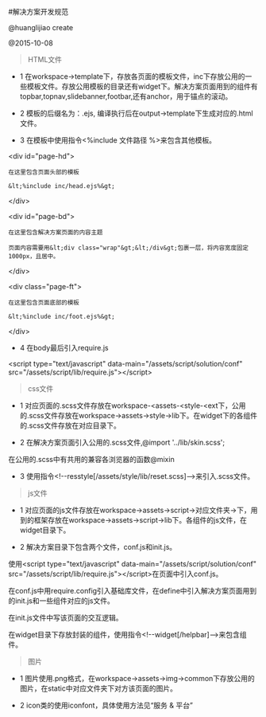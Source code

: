 #解决方案开发规范

@huanglijiao create

@2015-10-08

> HTML文件

* 1 在workspace-&gt;template下，存放各页面的模板文件，inc下存放公用的一些模板文件。存放公用模板的目录还有widget下。解决方案页面用到的组件有topbar,topnav,slidebanner,footbar,还有anchor，用于锚点的滚动。

* 2 模板的后缀名为：.ejs, 编译执行后在output-&gt;template下生成对应的.html文件。

* 3 在模板中使用指令&lt;%include 文件路径 %&gt;来包含其他模板。

&lt;div id="page-hd"&gt;

	在这里包含页面头部的模板

    &lt;%include inc/head.ejs%&gt;

&lt;/div&gt; 

&lt;div id="page-bd"&gt;

	在这里包含解决方案页面的内容主题

	页面内容需要用&lt;div class="wrap"&gt;&lt;/div&gt;包裹一层，将内容宽度固定1000px，且居中。

&lt;/div&gt;

&lt;div class="page-ft"&gt;

	在这里包含页面底部的模板

    &lt;%include inc/foot.ejs%&gt;

&lt;/div&gt;

* 4 在body最后引入require.js

&lt;script type="text/javascript" data-main="/assets/script/solution/conf" src="/assets/script/lib/require.js"&gt;&lt;/script&gt;

> css文件

* 1 对应页面的.scss文件存放在workspace-&lt;assets-&lt;style-&lt;ext下，公用的.scss文件存放在workspace-&gt;assets-&gt;style-&gt;lib下。在widget下的各组件的.scss文件存放在对应目录下。

* 2 在解决方案页面引入公用的.scss文件,@import '../lib/skin.scss';

在公用的.scss中有共用的兼容各浏览器的函数@mixin

* 3 使用指令&lt;!--resstyle[/assets/style/lib/reset.scss]--&gt;来引入.scss文件。

> js文件

* 1 对应页面的js文件存放在workspace-&gt;assets-&gt;script-&gt;对应文件夹-&gt;下，用到的框架存放在workspace-&gt;assets-&gt;script-&gt;lib下。各组件的js文件，在widget目录下。

* 2 解决方案目录下包含两个文件，conf.js和init.js。

使用&lt;script type="text/javascript" data-main="/assets/script/solution/conf" src="/assets/script/lib/require.js"&gt;&lt;/script&gt;在页面中引入conf.js。

在conf.js中用require.config引入基础库文件，在define中引入解决方案页面用到的init.js和一些组件对应的js文件。

在init.js文件中写该页面的交互逻辑。

在widget目录下存放封装的组件，使用指令&lt;!--widget[/helpbar]--&gt;来包含组件。

> 图片

* 1 图片使用.png格式，在workspace-&gt;assets-&gt;img-&gt;common下存放公用的图片，在static中对应文件夹下对方该页面的图片。

* 2 icon类的使用iconfont，具体使用方法见“服务 & 平台”




